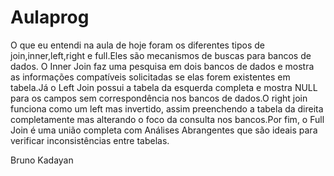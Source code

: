 # Aulaprog
O que eu entendi na aula de hoje foram os diferentes tipos de join,inner,left,right e full.Eles são mecanismos de buscas para bancos de dados.
O Inner Join faz uma pesquisa em dois bancos de dados e mostra as informações compatíveis solicitadas se elas forem existentes em tabela.Já o Left Join possui a tabela da esquerda completa e mostra NULL para os campos sem correspondência nos bancos de dados.O right join funciona como um left mas invertido, assim preenchendo a tabela da direita completamente mas alterando o foco da consulta nos bancos.Por fim, o Full Join é uma união completa com Análises Abrangentes que são ideais para verificar inconsistências entre tabelas.

Bruno Kadayan

